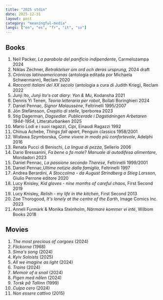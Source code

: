```yaml
---
title: "2025 stdin"
date: 2025-12-31
layout: post
category: "meaningful-media"
langs: ["en", "es", "fr", "it", "sv"]
---
```


## Books
1. Neil Packer, _La parabola del panificio indipendente_, Carmelozampa 2024
2. Niklas Zechner, _Betraktelser om ord och deras ursprung_, 2024 draft
3. _Crónicas latinoamericanas_ (antología editada por Michaela Schwermann), Reclam 2020
4. _Racconti italiani del XX secolo_ (antologia a cura di Judith Krieg), Reclam 2022
5. Junji Ito, _Junji Ito's cat diary: Yon & Mu_, Kodansha 2021
6. Dennis Yi Tenen, _Teoria letteraria per robot_, Bollati Boringhieri 2024
7. Daniel Pennac, _Signor Malaussène_, Feltrinelli 1995/2007
8. Jón Stefánsson, _Crepitio di stelle_, Iperborea 2023
9. Stig Dagerman, _Dagsedlar. Publicerade i Dagstidningen Arbetaren 1944-1954_, Litteraturbanken 2025
10. Mario Lodi e i suoi ragazzi, _Cipí_, Einaudi Ragazzi 1992
11. Chinua Achebe, _Things fall apart_, Penguin classics 1958/2001
12. Wisława Szymborska, _Come vivere in modo più confortevole_, Adelphi 2016
13. Renata Pucci di Benischi, _La lingua di pezza_, Sellerio 2006
14. Dario Bressanini, _Fa bene o fa male? Manuale di autodifesa alimentare_, Mondadori 2023
15. Daniel Pennac, _La passione secondo Therese_, Feltrinelli 1999/2001
16. Daniel Pennac,_Ultime notizie dalla famiglia_, Feltrinelli 1997
17. Andrea Berardini, _A Stoccolma - da August Strindberg a Stieg Larsson_, Giulio Perrone editore 2020
18. Lucy Knisley, _Kid gloves - nine months of careful chaos_, First Second 2019
19. Lucy Knisley, _Relish - my life in the kitchen_, First Second 2013
20. Zoe Thorogood, _It's lonely at the centre of the Earth_, Image Comics Inc. 2023
21. Anneli Furmark & Monika Steinholm, _Närmare kommer vi inte_, Wilbom Books 2018

## Movies
1. _The most precious of cargoes_ (2024)
2. _Flickorna_ (1968)
3. _Sima's song_ (2024)
4. _Kyiv Soloists_ (2025)
5. _All we imagine as light_ (2024)
6. _Trains_ (2024)
7. _Memoir of a snail_ (2024)
8. _Pigen med nålen_ (2024)
9. _Torsk på Tallinn_ (1999)
10. _Culpa cero_ (2024)
11. _Non essere cattivo_ (2015)